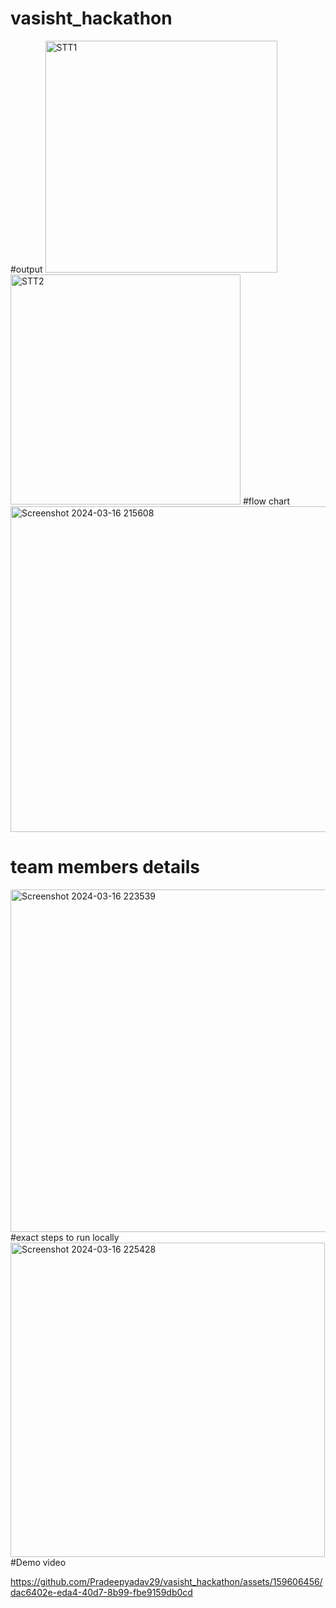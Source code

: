 # vasisht_hackathon

#output
<img width="371" alt="STT1" src="https://github.com/Pradeepyadav29/vasisht_hackathon/assets/159606456/ec8de077-7210-489e-9196-dd21b337230d">
<img width="368" alt="STT2" src="https://github.com/Pradeepyadav29/vasisht_hackathon/assets/159606456/657154f5-2896-4116-ae3b-e82bf475506a">
#flow chart
<img width="521" alt="Screenshot 2024-03-16 215608" src="https://github.com/Pradeepyadav29/vasisht_hackathon/assets/159606456/1434cb31-1e61-4977-b996-051a260508da">
# team members details
<img width="548" alt="Screenshot 2024-03-16 223539" src="https://github.com/Pradeepyadav29/vasisht_hackathon/assets/159606456/30ee9569-d48b-476a-a3eb-4a6ef21254d9">
#exact steps to run locally
<img width="503" alt="Screenshot 2024-03-16 225428" src="https://github.com/Pradeepyadav29/vasisht_hackathon/assets/159606456/93f22b6d-13a8-4dd0-9be6-72fd538084ac">
#Demo video



https://github.com/Pradeepyadav29/vasisht_hackathon/assets/159606456/dac6402e-eda4-40d7-8b99-fbe9159db0cd

